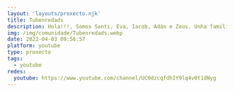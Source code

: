 ```yaml
---
layout: 'layouts/proxecto.njk'
title: Tubenredads
description: Hola!!!, Somos Santi, Eva, Iacob, Adán e Zeus. Unha familia de Galicia, con moitas ganas de mostrarvos as nosas aventuras e desventuras polo noso universo Tubenredad@, nesta canle subiremos videos en familia e tamén por separado, agardamos que vos gusten e que nos acompañedes nesta andaina, Unha forte aperta.
img: /img/comunidade/Tubenredads.webp
date: 2022-04-03 09:56:57
platform: youtube
type: proxecto
tags:
  - youtube
redes:
  youtube: https://www.youtube.com/channel/UC0dzcqfdhIY9lq4v0t1dNyg
---
```

